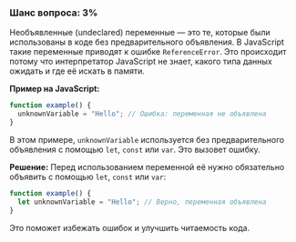 ### Шанс вопроса: 3%

Необъявленные (undeclared) переменные — это те, которые были использованы в коде без предварительного объявления. В JavaScript такие переменные приводят к ошибке `ReferenceError`. Это происходит потому что интерпретатор JavaScript не знает, какого типа данных ожидать и где её искать в памяти.

**Пример на JavaScript:**
```javascript
function example() {
  unknownVariable = "Hello"; // Ошибка: переменная не объявлена
}
```
В этом примере, `unknownVariable` используется без предварительного объявления с помощью `let`, `const` или `var`. Это вызовет ошибку.

**Решение:**
Перед использованием переменной её нужно обязательно объявить с помощью `let`, `const` или `var`:
```javascript
function example() {
  let unknownVariable = "Hello"; // Верно, переменная объявлена
}
```
Это поможет избежать ошибок и улучшить читаемость кода.